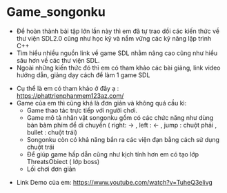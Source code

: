 # Game_songonku
- Để hoàn thành bài tập lớn lần này thì em đã tự trao dồi các kiến thức về thư viện SDL2.0 cũng như học kỹ và nắm vững các kỹ năng lập trình C++
- Tìm hiểu nhiều nguồn link về game SDL nhằm nâng cao cũng như hiểu sâu hơn về các thư viện SDL.
- Ngoài những kiến thức đó thì em có tham khảo các bài giảng, link video hướng dẫn, giảng dạy cách để làm 1 game SDL
* Cụ thể là em có tham khảo ở đây ạ : https://phattrienphanmem123az.com/
* Game của em thì cũng khá là đơn giản và không quá cầu kì:
    + Game thao tác trực tiếp với người chơi.
    + Game mô tả nhân vật songonku gồm có các chức năng như dùng bàn bàm phím để di chuyển ( right: -> , left : <- , jump : chuột phải , bullet : chuột trái)
    + Songonku còn có khả năng bắn ra các viện đạn bằng cách sử dụng chuột trái 
    + Để giúp game hấp dẫn cũng như kịch tính hơn em có tạo lớp ThreatsObiect ( lớp boss)
    + Lối chơi đơn giản
- Link Demo của em: https://www.youtube.com/watch?v=TuheQ3elivg

